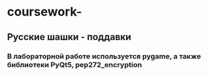 # coursework-
## Русские шашки - поддавки 
### В лабораторной работе используется pygame, а также библиотеки PyQt5, pep272_encryption  
